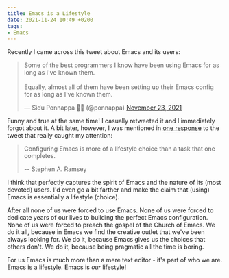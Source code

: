 ```yaml
---
title: Emacs is a Lifestyle
date: 2021-11-24 10:49 +0200
tags:
- Emacs
---
```


Recently I came across this tweet about Emacs and its users:

<blockquote class="twitter-tweet"><p lang="en" dir="ltr">Some of the best programmers I know have been using Emacs for as long as I&#39;ve known them.<br><br>Equally, almost all of them have been setting up their Emacs config for as long as I&#39;ve known them.</p>&mdash; Sidu Ponnappa 💉💉 (@ponnappa) <a href="https://twitter.com/ponnappa/status/1463084237653884931?ref_src=twsrc%5Etfw">November 23, 2021</a></blockquote> <script async src="https://platform.twitter.com/widgets.js" charset="utf-8"></script>

Funny and true at the same time! I casually retweeted it and I immediately forgot about it.
A bit later, however, I was mentioned in [one response](https://twitter.com/stephenaramsey/status/1463265777964879873?s=20) to the tweet that really caught my attention:

> Configuring Emacs is more of a lifestyle choice than a task that one completes.
>
> -- Stephen A. Ramsey

I think that perfectly captures the spirit of Emacs and the nature of its (most devoted) users. I'd even go a bit farther and make the claim that (using) Emacs is essentially a lifestyle (choice).

After all none of us were forced to use Emacs. None of us were forced to dedicate years of our lives to building the perfect Emacs configuration. None of us
were forced to preach the gospel of the Church of Emacs. We do it all, because in Emacs we find the creative outlet that we've been always looking for.
We do it, because Emacs gives us the choices that others don't. We do it, because being pragmatic all the time is boring.

For us Emacs is much more than a mere text editor - it's part of who we are. Emacs is a lifestyle. Emacs is _our_ lifestyle!
